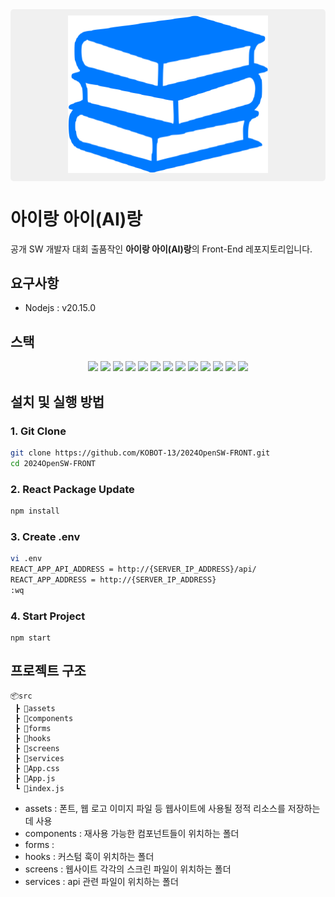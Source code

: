 <div align="center" style="background-color: #f0f0f0; padding: 10px; border-radius: 5px;">
    <img src="https://github.com/KOBOT-13/2024OpenSW-FRONT/blob/main/osskobot/src/assets/Logo320.svg" alt="Web Logo" width="320"/>
</div>

# 아이랑 아이(AI)랑
공개 SW 개발자 대회 출품작인 **아이랑 아이(AI)랑**의 Front-End 레포지토리입니다.

## 요구사항
- Nodejs : v20.15.0

## 스택
<div align=center>
    <img src="https://img.shields.io/badge/React-61DAFB?style=for-the-badge&logo=react&logoColor=black">
    <img src="https://img.shields.io/badge/React Router-CA4245?style=for-the-badge&logo=reactrouter&logoColor=white">
    <img src="https://img.shields.io/badge/Create Reate App-09D3AC?style=for-the-badge&logo=createreactapp&logoColor=white">
    <img src="https://img.shields.io/badge/HTML5-E34F26?style=for-the-badge&logo=html5&logoColor=white">
    <img src="https://img.shields.io/badge/CSS3-1572B6?style=for-the-badge&logo=css3&logoColor=white">
    <img src="https://img.shields.io/badge/styled componentes-DB7093?style=for-the-badge&logo=styledcomponents&logoColor=white">
    <img src="https://img.shields.io/badge/Javascript-F7DF1E?style=for-the-badge&logo=javascript&logoColor=black">
    <img src="https://img.shields.io/badge/Github-181717?style=for-the-badge&logo=github&logoColor=white">
    <img src="https://img.shields.io/badge/git-F05032?style=for-the-badge&logo=git&logoColor=white">
    <img src="https://img.shields.io/badge/VISUAL STUDIO CODE-007ACC?style=for-the-badge&logo=visual-studio-code&logoColor=white">
    <img src="https://img.shields.io/badge/.env-ECD53F?style=for-the-badge&logo=.env&logoColor=black">
    <img src="https://img.shields.io/badge/slack-4A154B?style=for-the-badge&logo=slack&logoColor=white">
    <img src="https://img.shields.io/badge/discord-5865F2?style=for-the-badge&logo=discord&logoColor=white">
</div>

## 설치 및 실행 방법
### 1. Git Clone
~~~ bash
git clone https://github.com/KOBOT-13/2024OpenSW-FRONT.git
cd 2024OpenSW-FRONT
~~~
### 2. React Package Update
~~~ bash
npm install
~~~
### 3. Create .env
~~~ bash
vi .env
REACT_APP_API_ADDRESS = http://{SERVER_IP_ADDRESS}/api/
REACT_APP_ADDRESS = http://{SERVER_IP_ADDRESS}
:wq
~~~
### 4. Start Project
~~~
npm start
~~~

## 프로젝트 구조
```
📦src
 ┣ 📂assets
 ┣ 📂components
 ┣ 📂forms
 ┣ 📂hooks
 ┣ 📂screens
 ┣ 📂services
 ┣ 📜App.css
 ┣ 📜App.js
 ┗ 📜index.js
 ```

 - assets : 폰트, 웹 로고 이미지 파일 등 웹사이트에 사용될 정적 리소스를 저장하는 데 사용
 - components : 재사용 가능한 컴포넌트들이 위치하는 폴더
 - forms : 
 - hooks : 커스텀 훅이 위치하는 폴더
 - screens : 웹사이트 각각의 스크린 파일이 위치하는 폴더
 - services : api 관련 파일이 위치하는 폴더
